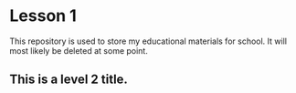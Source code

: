# Lesson 1


This repository is used to store my educational materials for school. It will most likely be deleted at some point.

## This is a level 2 title.
